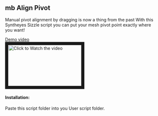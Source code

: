 ## mb Align Pivot

Manual pivot alignment by dragging is now a thing from the past
With this Syntheyes Sizzle script you can put your mesh pivot point exactly where you want!

[Demo video](http://www.youtube.com/watch?v=xtsPPlDcomI&feature=player_embedded)    
<a href="http://www.youtube.com/watch?feature=player_embedded&v=xtsPPlDcomI" target="_blank"><img src="http://img.youtube.com/vi/xtsPPlDcomI/mqdefault.jpg"
alt="Click to Watch the video" width="240" height="135" border="10" /></a>


#### Installation:
Paste this script folder into you User script folder.


